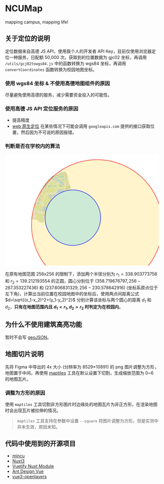# NCUMap

mapping campus, mapping life!

## 关于定位的说明

定位数据来自高德 JS API，使用我个人的开发者 API Key，目前仅使用浏览器定位一种服务，日配额 50,000 次。获取到的位置数据为 gjc02 坐标，再调用 `/utils/gcj02towgs84.js` 中的函数转换为 wgs84 坐标，再调用 `convertCoordinates` 函数转换为校园地图坐标。

### 使用 wgs84 坐标 & 不使用高德地图组件的原因

尽量避免使用高德的服务，减少需要资金投入的可能性。

### 使用高德 JS API 定位服务的原因

- 提高精度
- [web 原生定位](https://developer.mozilla.org/zh-CN/docs/Web/API/Geolocation_API) 在某些情况下可能会调用 `googleapis.com` 提供的接口获取位置，然后因为不可说的原因报错。

### 判断是否在学校内的算法

![说明图片](docs/images/isInSchool.jpg)

在原有地图范围 256x256 的限制下，添加两个半径分别为 $r_1=338.903773758$ 和 $r_2=139.212193554$ 的正圆，圆心分别位于 $(358.719676797, 256 - 267.353227436)$ 和 $(237.606831329, 256 - 230.578642916)$ (坐标系原点位于左下角)，计算出当前位置在校园地图中的坐标后，使用两点间距离公式 $d=\sqrt{(x_1-x_2)^2+(y_1-y_2)^2}$ 分别计算该坐标与两个圆心的距离 $d_1$ 和 $d_2$，**只有在地图范围内且 $d_1<r_1, d_2>r_2$ 时判定为在校园内**。

## 为什么不使用建筑高亮功能

暂时不会写 [geoJSON](https://geojson.org/)。

## 地图切片说明

先将 Figma 中导出的 4x 大小 (分辨率为 8529×10891) 的 png 图片调整为方形，地图置于中间，再使用 [maptiles](https://github.com/jahed/maptiles) 工具在默认设置下切割，生成缩放范围为 0~6 的地图瓦片。

### 调整为方形的原因

使用 `maptiles` 工具切割非方形图片时边缘处的地图瓦片为非正方形，在渲染地图时会出现瓦片被拉伸的情况。

> `maptiles` 工具支持在参数中设置 `--square` 将图片调整为方形，但是实测中并未生效，原因未知。

## 代码中使用到的开源项目

- [mincu](https://mincu.vercel.app/)
- [Nuxt3](https://nuxt.com/)
- [Vuetify Nuxt Module](https://nuxt.vuetifyjs.com/)
- [Ant Design Vue](https://www.antdv.com/)
- [vue3-openlayers](https://vue3openlayers.netlify.app/)